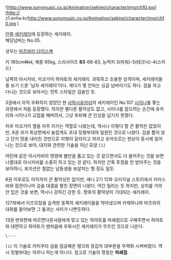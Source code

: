 ![http://www.sonymusic.co.jp/Animation/sekirei/character/img/ch10.jpg](http://
z1.enha.kr/http://www.sonymusic.co.jp/Animation/sekirei/character/img/ch10.jpg
)

[만화](%EB%A7%8C%ED%99%94.md)
[세키레이](%EC%84%B8%ED%82%A4%EB%A0%88%EC%9D%B4.md)에 등장하는 세키레이.  
해당넘버는 No.05.

성우는 [마츠바라 다이스케](%EB%A7%88%EC%B8%A0%EB%B0%94%EB%9D%BC%20%EB%8B%A4%EC%9D%B4%EC%8A%A4%EC%BC%80.md)

키 185cm<del>위너</del>, 체중 65kg, 스리사이즈 **83**-68-83, 능력치 3(파워)-5(테크닉)-4(스피드)

남쪽의 아시카비, 미코가미 하야토의 세키레이. 과묵하고 조용한 성격이며, 세키레이들중 보기 드문 '남자 세키레이'이다. 게다가 몇 안되는
싱글 넘버이기도 하다. 검을 차고 다니는 것으로 보아서는 전투 스타일은 검술인 듯.  

3권에서 아직 우화하지 않았던 현 [사하시유카리](%EC%82%AC%ED%95%98%EC%8B%9C%20%EC%9C%A0%EC%B9%B4%EB%A6%AC.md)의 세키레이인
No.107 [시이나](%EC%8B%9C%EC%9D%B4%EB%82%98.md)를 쫓는 과정에서 처음 등장했다. 하지만 별다른 활약상도
없고, 시이나를 잡으려는 순간에 유카리와 시이나가 교접을 해버려서, 그냥 후퇴해 큰 인상을 남기지 못했다.

차후 미코가미 옆을 자주 지키는 역할로 나왔는데, 역시나 이렇다 할 큰 활약은 없었지만, 8권 과거 회상편에서 놀랍게도 초대 징벌부대의
일원인 것으로 나왔다. 검을 뽑지 않고 단지 땅을 내리친 것만으로 지형이 갈라지고 꺼지고 솟아오르는 현상이 동시에 일어나는 것으로 보아,
대지와 관련한 기술을 지닌 모양.`[1]`

어린애 같은 아시카비의 명령에 불만을 품고 있는 것 같으면서도 다 들어주는 것을 보면 나름대로 아시카비를 소중히 하고 있는 것 같다. 하지만
간혹 투정을 안 받아주는 것을 보아하니, 포지션은 철없는 남동생을 보살피는 형 정도 일듯.  

8권 이후로도 아직까지 큰 활약상은 없지만, 애니 2기 12화 오리지널 스토리에서 카라스바와 잠깐이나마 검술 대결을 펼친 장면이 나왔다.
약간 밀리는 듯 하지만, 상처를 거의 안 입은 것을 보면, 역시나 강하긴 강한 듯. 향후의 활약상이 기대되는 세키레이.  

127화에서 이즈모장을 습격한 동쪽의 세키레이들을 막아냈으며 카제하나와 마츠와의 대화를 들어보면 그 둘과는 사이가 나쁜듯하다.  

13권 번외편에 따르면다른사람에게 맞고 있는 하야토를 파쇄점으로 구해주면서 하야토와 대면하고 하야토가 맨처음에 우화시킨 세키레이가 무츠인
것으로 나온다.  

`\----`

`[1]` 이 기술로 카미쿠라 섬을 침공해온 탱크와 장갑차 대부분을 무력화 시켜버렸다. 역시 징벌부대는 아무나 하는게 아니다. 참고로 기술의
명칭은 **파쇄점**.

